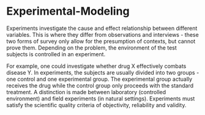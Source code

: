 # Experimental-Modeling
Experiments investigate the cause and effect relationship between different variables. This is where they differ from observations and interviews - these two forms of survey only allow for the presumption of contexts, but cannot prove them. Depending on the problem, the environment of the test subjects is controlled in an experiment.

For example, one could investigate whether drug X effectively combats disease Y. In experiments, the subjects are usually divided into two groups - one control and one experimental group. The experimental group actually receives the drug while the control group only proceeds with the standard treatment. A distinction is made between laboratory (controlled environment) and field experiments (in natural settings). Experiments must satisfy the scientific quality criteria of objectivity, reliability and validity.
